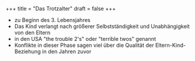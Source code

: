 +++
title = "Das Trotzalter"
draft = false
+++

-   zu Beginn des 3. Lebensjahres
-   Das Kind verlangt nach größerer Selbstständigkeit und Unabhängigkeit von den Eltern
-   in den USA "the trouble 2's" oder "terrible twos" genannt
-   Konflikte in dieser Phase sagen viel über die Qualität der Eltern-Kind-Beziehung in den Jahren zuvor